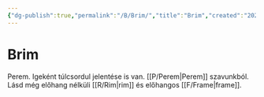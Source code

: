 ```yaml
---
{"dg-publish":true,"permalink":"/B/Brim/","title":"Brim","created":"2023-12-15T12:46","updated":"2023-12-15T12:46"}
---
```



# Brim

Perem. Igeként túlcsordul jelentése is van. [[P/Perem\|Perem]] szavunkból.  
Lásd még előhang nélküli [[R/Rim\|rim]] és előhangos [[F/Frame\|frame]].  